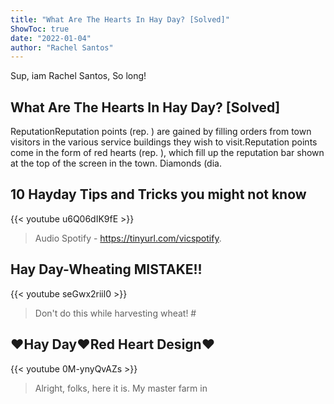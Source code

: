 ```yaml
---
title: "What Are The Hearts In Hay Day? [Solved]"
ShowToc: true 
date: "2022-01-04"
author: "Rachel Santos" 
---
```


Sup, iam Rachel Santos, So long!
## What Are The Hearts In Hay Day? [Solved]
ReputationReputation points (rep. ) are gained by filling orders from town visitors in the various service buildings they wish to visit.Reputation points come in the form of red hearts (rep. ), which fill up the reputation bar shown at the top of the screen in the town. 
 Diamonds (dia.

## 10 Hayday Tips and Tricks you might not know
{{< youtube u6Q06dIK9fE >}}
>Audio Spotify - https://tinyurl.com/vicspotify.

## Hay Day-Wheating MISTAKE!!
{{< youtube seGwx2riil0 >}}
>Don't do this while harvesting wheat! #

## ❤️Hay Day❤️Red Heart Design❤️
{{< youtube 0M-ynyQvAZs >}}
>Alright, folks, here it is. My master farm in 

